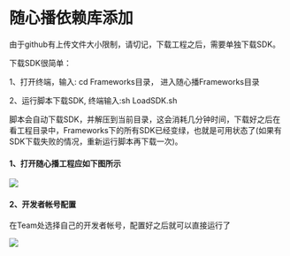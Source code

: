 
# 随心播依赖库添加

由于github有上传文件大小限制，请切记，下载工程之后，需要单独下载SDK。

下载SDK很简单：

1、打开终端，输入: cd Frameworks目录， 进入随心播Frameworks目录

2、运行脚本下载SDK, 终端输入:sh LoadSDK.sh

脚本会自动下载SDK，并解压到当前目录，这会消耗几分钟时间，下载好之后在看工程目录中，Frameworks下的所有SDK已经变绿，也就是可用状态了(如果有SDK下载失败的情况，重新运行脚本再下载一次)。


#### 1、打开随心播工程应如下图所示

![](http://mc.qcloudimg.com/static/img/662e79984e307883f32a236106d799b3/image.png)

#### 2、开发者帐号配置
在Team处选择自己的开发者帐号，配置好之后就可以直接运行了

![](http://mc.qcloudimg.com/static/img/c82deb489b4a390a9e315b80a9140a46/image.png)
